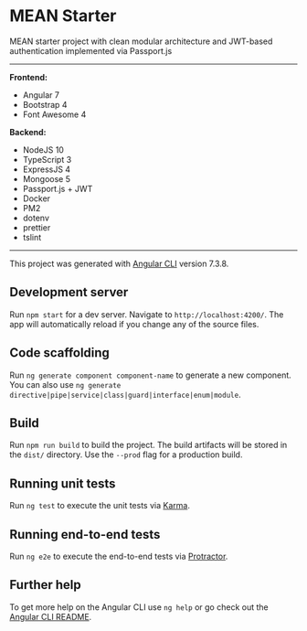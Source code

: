 # MEAN Starter

MEAN starter project with clean modular architecture and JWT-based authentication implemented via Passport.js

---

**Frontend:**

- Angular 7
- Bootstrap 4
- Font Awesome 4

**Backend:**

- NodeJS 10
- TypeScript 3
- ExpressJS 4
- Mongoose 5
- Passport.js + JWT
- Docker
- PM2
- dotenv
- prettier
- tslint

---

This project was generated with [Angular CLI](https://github.com/angular/angular-cli) version 7.3.8.

## Development server

Run `npm start` for a dev server. Navigate to `http://localhost:4200/`. The app will automatically reload if you change any of the source files.

## Code scaffolding

Run `ng generate component component-name` to generate a new component. You can also use `ng generate directive|pipe|service|class|guard|interface|enum|module`.

## Build

Run `npm run build` to build the project. The build artifacts will be stored in the `dist/` directory. Use the `--prod` flag for a production build.

## Running unit tests

Run `ng test` to execute the unit tests via [Karma](https://karma-runner.github.io).

## Running end-to-end tests

Run `ng e2e` to execute the end-to-end tests via [Protractor](http://www.protractortest.org/).

## Further help

To get more help on the Angular CLI use `ng help` or go check out the [Angular CLI README](https://github.com/angular/angular-cli/blob/master/README.md).
